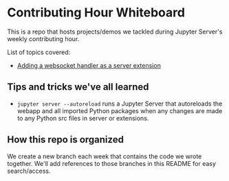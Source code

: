# Contributing Hour Whiteboard

This is a repo that hosts projects/demos we tackled during Jupyter Server's weekly contributing hour.

List of topics covered:

* [Adding a websocket handler as a server extension](https://github.com/jupyter-server/contributing-hour/tree/2022-04-07)

## Tips and tricks we've all learned

* `jupyter server --autoreload` runs a Jupyter Server that autoreloads the webapp and all imported Python packages
    when any changes are made to any Python src files in server or extensions.

## How this repo is organized

We create a new branch each week that contains the code we wrote together. We'll add references
to those branches in this README for easy search/access.
